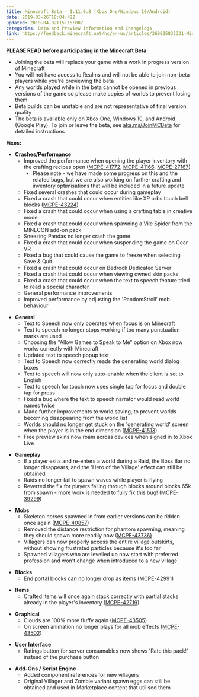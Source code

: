 ```yaml
---
title: Minecraft Beta - 1.11.0.8 (Xbox One/Windows 10/Android)
date: 2019-03-26T18:04:42Z
updated: 2019-04-02T15:15:00Z
categories: Beta and Preview Information and Changelogs
link: https://feedback.minecraft.net/hc/en-us/articles/360025832331-Minecraft-Beta-1-11-0-8-Xbox-One-Windows-10-Android-
---
```


**PLEASE READ before participating in the Minecraft Beta:**

- Joining the beta will replace your game with a work in progress version of Minecraft
- You will not have access to Realms and will not be able to join non-beta players while you're previewing the beta
- Any worlds played while in the beta cannot be opened in previous versions of the game so please make copies of worlds to prevent losing them
- Beta builds can be unstable and are not representative of final version quality
- The beta is available only on Xbox One, Windows 10, and Android (Google Play). To join or leave the beta, see [aka.ms/JoinMCBeta](http://aka.ms/JoinMCBeta) for detailed instructions

**Fixes:**

- **Crashes/Performance**
  - Improved the performance when opening the player inventory with the crafting recipes open ([MCPE-41772](https://bugs.mojang.com/browse/MCPE-41772), [MCPE-41166](https://bugs.mojang.com/browse/MCPE-41166), [MCPE-27167](https://bugs.mojang.com/browse/MCPE-27167))
    - Please note - we have made some progress on this and the related bugs, but we are also working on further crafting and inventory optimisations that will be included in a future update
  - Fixed several crashes that could occur during gameplay
  - Fixed a crash that could occur when entities like XP orbs touch bell blocks ([MCPE-43224](https://bugs.mojang.com/browse/MCPE-43224))
  - Fixed a crash that could occur when using a crafting table in creative mode 
  - Fixed a crash that could occur when spawning a Vile Spider from the MINECON add-on pack 
  - Sneezing Pandas no longer crash the game 
  - Fixed a crash that could occur when suspending the game on Gear VR 
  - Fixed a bug that could cause the game to freeze when selecting Save & Quit 
  - Fixed a crash that could occur on Bedrock Dedicated Server 
  - Fixed a crash that could occur when viewing owned skin packs 
  - Fixed a crash that could occur when the text to speech feature tried to read a special character 
  - General performance improvements 
  - Improved performance by adjusting the 'RandomStroll' mob behaviour 

<!-- -->

- **General**
  - Text to Speech now only operates when focus is on Minecraft 
  - Text to speech no longer stops working if too many punctuation marks are used 
  - Choosing the "Allow Games to Speak to Me" option on Xbox now works correctly with Minecraft 
  - Updated text to speech popup text 
  - Text to Speech now correctly reads the generating world dialog boxes 
  - Text to speech will now only auto-enable when the client is set to English 
  - Text to speech for touch now uses single tap for focus and double tap for press 
  - Fixed a bug where the text to speech narrator would read world names twice 
  - Made further improvements to world saving, to prevent worlds becoming disappearing from the world list
  - Worlds should no longer get stuck on the 'generating world' screen when the player is in the end dimension ([MCPE-41513](https://bugs.mojang.com/browse/MCPE-41513))
  - Free preview skins now roam across devices when signed in to Xbox Live

<!-- -->

- **Gameplay**
  - If a player exits and re-enters a world during a Raid, the Boss Bar no longer disappears, and the 'Hero of the Village' effect can still be obtained
  - Raids no longer fail to spawn waves while player is flying
  - Reverted the fix for players falling through blocks around blocks 65k from spawn - more work is needed to fully fix this bug! ([MCPE-39299](https://bugs.mojang.com/browse/MCPE-39299)) 

<!-- -->

- **Mobs**
  - Skeleton horses spawned in from earlier versions can be ridden once again ([MCPE-40857](https://bugs.mojang.com/browse/MCPE-40857))
  - Removed the distance restriction for phantom spawning, meaning they should spawn more readily now ([MCPE-43736)](https://bugs.mojang.com/browse/MCPE-43736)
  - Villagers can now properly access the entire village outskirts, without showing frustrated particles because it's too far 
  - Spawned villagers who are levelled up now start with preferred profession and won't change when introduced to a new village

<!-- -->

- **Blocks**
  - End portal blocks can no longer drop as items ([MCPE-42991](https://bugs.mojang.com/browse/MCPE-42991))

<!-- -->

- **Items**
  - Crafted items will once again stack correctly with partial stacks already in the player's inventory ([MCPE-42719](https://bugs.mojang.com/browse/MCPE-42719)) 

<!-- -->

- **Graphical**
  - Clouds are 100% more fluffy again ([MCPE-43505](https://bugs.mojang.com/browse/MCPE-43505))
  - On screen animation no longer plays for all mob effects ([MCPE-43502](https://bugs.mojang.com/browse/MCPE-43502)) 

<!-- -->

- **User Interface**
  - Ratings button for server consumables now shows 'Rate this pack!' instead of the purchase button 

<!-- -->

- **Add-Ons / Script Engine**
  - Added component references for new villagers 
  - Original Villager and Zombie variant spawn eggs can still be obtained and used in Marketplace content that utilised them
